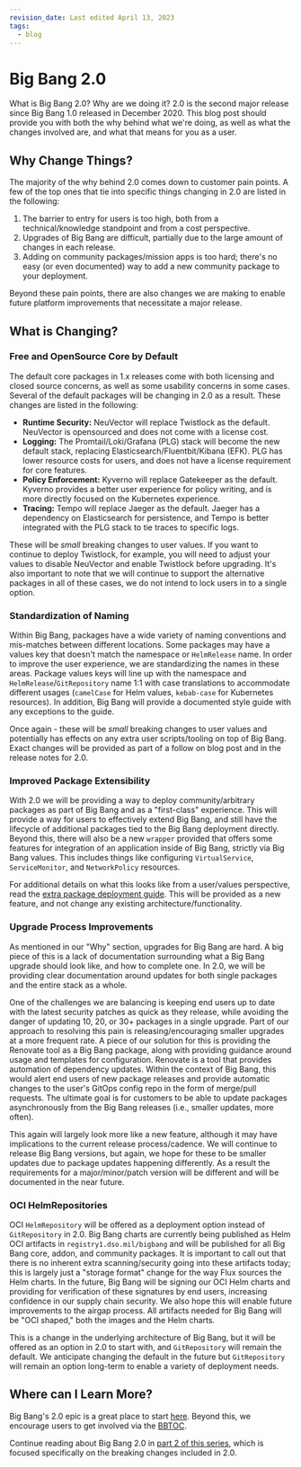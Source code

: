 ```yaml
---
revision_date: Last edited April 13, 2023
tags:
  - blog
---
```


# Big Bang 2.0

What is Big Bang 2.0? Why are we doing it? 2.0 is the second major release since Big Bang 1.0 released in December 2020. This blog post should provide you with both the why behind what we're doing, as well as what the changes involved are, and what that means for you as a user.

## Why Change Things?

The majority of the why behind 2.0 comes down to customer pain points. A few of the top ones that tie into specific things changing in 2.0 are listed in the following:
1. The barrier to entry for users is too high, both from a technical/knowledge standpoint and from a cost perspective.
2. Upgrades of Big Bang are difficult, partially due to the large amount of changes in each release.
3. Adding on community packages/mission apps is too hard; there's no easy (or even documented) way to add a new community package to your deployment.

Beyond these pain points, there are also changes we are making to enable future platform improvements that necessitate a major release.

## What is Changing?

### Free and OpenSource Core by Default

The default core packages in 1.x releases come with both licensing and closed source concerns, as well as some usability concerns in some cases. Several of the default packages will be changing in 2.0 as a result. These changes are listed in the following:
* **Runtime Security:** NeuVector will replace Twistlock as the default. NeuVector is opensourced and does not come with a license cost.
* **Logging:** The Promtail/Loki/Grafana (PLG) stack will become the new default stack, replacing Elasticsearch/Fluentbit/Kibana (EFK). PLG has lower resource costs for users, and does not have a license requirement for core features.
* **Policy Enforcement:** Kyverno will replace Gatekeeper as the default. Kyverno provides a better user experience for policy writing, and is more directly focused on the Kubernetes experience.
* **Tracing:** Tempo will replace Jaeger as the default. Jaeger has a dependency on Elasticsearch for persistence, and Tempo is better integrated with the PLG stack to tie traces to specific logs.

These will be *small* breaking changes to user values. If you want to continue to deploy Twistlock, for example, you will need to adjust your values to disable NeuVector and enable Twistlock before upgrading. It's also important to note that we will continue to support the alternative packages in all of these cases, we do not intend to lock users in to a single option.

### Standardization of Naming

Within Big Bang, packages have a wide variety of naming conventions and mis-matches between different locations. Some packages may have a values key that doesn't match the namespace or `HelmRelease` name. In order to improve the user experience, we are standardizing the names in these areas. Package values keys will line up with the namespace and `HelmRelease`/`GitRepository` name 1:1 with case translations to accommodate different usages (`camelCase` for Helm values, `kebab-case` for Kubernetes resources). In addition, Big Bang will provide a documented style guide with any exceptions to the guide.

Once again - these will be *small* breaking changes to user values and potentially has effects on any extra user scripts/tooling on top of Big Bang. Exact changes will be provided as part of a follow on blog post and in the release notes for 2.0.

### Improved Package Extensibility

With 2.0 we will be providing a way to deploy community/arbitrary packages as part of Big Bang and as a "first-class" experience. This will provide a way for users to effectively extend Big Bang, and still have the lifecycle of additional packages tied to the Big Bang deployment directly. Beyond this, there will also be a new `wrapper` provided that offers some features for integration of an application inside of Big Bang, strictly via Big Bang values. This includes things like configuring `VirtualService`, `ServiceMonitor`, and `NetworkPolicy` resources.

For additional details on what this looks like from a user/values perspective, read the [extra package deployment guide](../docs/installation/environments/extra-package-deployment.md). This will be provided as a new feature, and not change any existing architecture/functionality.

### Upgrade Process Improvements

As mentioned in our "Why" section, upgrades for Big Bang are hard. A big piece of this is a lack of documentation surrounding what a Big Bang upgrade should look like, and how to complete one. In 2.0, we will be providing clear documentation around updates for both single packages and the entire stack as a whole.

One of the challenges we are balancing is keeping end users up to date with the latest security patches as quick as they release, while avoiding the danger of updating 10, 20, or 30+ packages in a single upgrade. Part of our approach to resolving this pain is releasing/encouraging smaller upgrades at a more frequent rate. A piece of our solution for this is providing the Renovate tool as a Big Bang package, along with providing guidance around usage and templates for configuration. Renovate is a tool that provides automation of dependency updates. Within the context of Big Bang, this would alert end users of new package releases and provide automatic changes to the user's GitOps config repo in the form of merge/pull requests. The ultimate goal is for customers to be able to update packages asynchronously from the Big Bang releases (i.e., smaller updates, more often).

This again will largely look more like a new feature, although it may have implications to the current release process/cadence. We will continue to release Big Bang versions, but again, we hope for these to be smaller updates due to package updates happening differently. As a result the requirements for a major/minor/patch version will be different and will be documented in the near future.

### OCI HelmRepositories

OCI `HelmRepository` will be offered as a deployment option instead of `GitRepository` in 2.0. Big Bang charts are currently being published as Helm OCI artifacts in `registry1.dso.mil/bigbang` and will be published for all Big Bang core, addon, and community packages. It is important to call out that there is no inherent extra scanning/security going into these artifacts today; this is largely just a "storage format" change for the way Flux sources the Helm charts. In the future, Big Bang will be signing our OCI Helm charts and providing for verification of these signatures by end users, increasing confidence in our supply chain security. We also hope this will enable future improvements to the airgap process. All artifacts needed for Big Bang will be "OCI shaped," both the images and the Helm charts.

This is a change in the underlying architecture of Big Bang, but it will be offered as an option in 2.0 to start with, and `GitRepository` will remain the default. We anticipate changing the default in the future but `GitRepository` will remain an option long-term to enable a variety of deployment needs.

## Where can I Learn More?

Big Bang's 2.0 epic is a great place to start [here](https://repo1.dso.mil/groups/big-bang/-/epics/217). Beyond this, we encourage users to get involved via the [BBTOC](https://repo1.dso.mil/platform-one/bbtoc).

Continue reading about Big Bang 2.0 in [part 2 of this series](./2-0-breaking-changes.md), which is focused specifically on the breaking changes included in 2.0.
